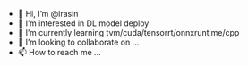 - 👋 Hi, I’m @irasin
- 👀 I’m interested in DL model deploy
- 🌱 I’m currently learning tvm/cuda/tensorrt/onnxruntime/cpp
- 💞️ I’m looking to collaborate on ...
- 📫 How to reach me ...

<!---
irasin/irasin is a ✨ special ✨ repository because its `README.md` (this file) appears on your GitHub profile.
You can click the Preview link to take a look at your changes.
--->
